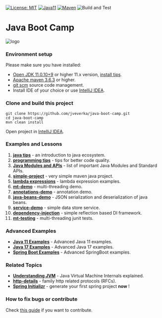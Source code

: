 [![License: MIT](https://img.shields.io/badge/License-MIT-yellow.svg)](https://opensource.org/licenses/MIT)
[![Java11](https://img.shields.io/badge/java-11-blue)](https://img.shields.io/badge/java-11-blue)
[![Maven](https://img.shields.io/badge/maven-3.6-blue)](https://img.shields.io/badge/maven-3.6-blue)
![Build and Test](https://github.com/jveverka/java-boot-camp/workflows/Build%20and%20Test/badge.svg)

# Java Boot Camp

![logo](docs/java-bootcamp.png)

### Environment setup
Please make sure you have installed:
* [Open JDK 11.0.10+9](https://adoptopenjdk.net/releases.html?variant=openjdk11&jvmVariant=hotspot) or higher 11.x version, [install tips](docs/JAVA-TIPS.md).
* [Apache maven 3.6.3](https://maven.apache.org/download.cgi) or higher.
* [git scm](https://git-scm.com/) source code management.
* Install IDE of your choice or use [IntelliJ IDEA](https://www.jetbrains.com/idea/download/).

### Clone and build this project
```
git clone https://github.com/jveverka/java-boot-camp.git
cd java-boot-camp
mvn clean install
```
Open project in [IntelliJ IDEA](docs/ide-instructions.md).

### Examples and Lessons 
 1. [__java tips__](docs/JAVA-TIPS.md) - an introduction to java ecosystem.
 2. [__programming tips__](docs/JAVA-Programming.md) - tips for better code quality.
 3. [__Java Modules and APIs__](docs/JAVA-APIs.md) - list of important Java Modules and Standard APIs.  
 4. [__simple-project__](simple-project) - very simple maven java project.
 5. [__lambda expressions__](lambdas) - lambda expression examples.
 6. [__mt-demo__](mt-demo) - multi-threading demo.
 7. [__annotations-demo__](annotations-demo) - annotation demo.
 8. [__java-beans-demo__](java-bean-demo) - JSON serialization and deserialization of java beans.
 9. [__service-demo__](service-demo) - simple data store service.
10. [__dependency-injection__](dependency-injection) - simple reflection based DI framework.
11. [__mt-testing__](mt-testing) - multi-threading junit tests.

### Advanced Examples 
* [__Java 11 Examples__](https://github.com/jveverka/java-11-examples) - Advanced Java 11 examples.
* [__Java 17 Examples__](https://github.com/jveverka/java-17-examples) - Advanced Java 17 examples.
* [__Spring Boot Examples__](https://github.com/jveverka/spring-examples) - Advanced SpringBoot examples.

### Related Topics
* [__Understanding JVM__](https://dzone.com/articles/understanding-jvm-internals) - Java Virtual Machine Internals explained.
* [__http-details__](docs/http-details.md) - family http related protocols (RFCs). 
* [__Spring Initializr__](https://start.spring.io/) - generate your first spring project __now__ !

### How to fix bugs or contribute
Check [this guide](https://github.com/jveverka/do-not-ask-why/blob/master/github/README.md) if you want to contribute.
